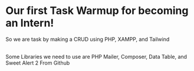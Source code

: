 # Our first Task Warmup for becoming an Intern!
<p>So we are task by making a CRUD using PHP, XAMPP, and Tailwind</p>
<p><br>Some Libraries we need to use are PHP Mailer, Composer, Data Table, and Sweet Alert 2 From Github</p>

